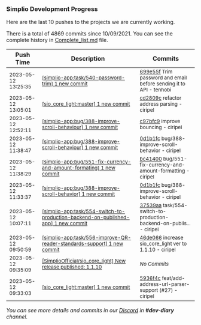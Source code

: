 
### Simplio Development Progress

Here are the last 10 pushes to the projects we are currently working.

There is a total of 4869 commits since 10/09/2021. You can see the complete history in
 [Complete_list.md](Complete_list.md) file.

| Push Time | Description | Commits |
| --- | --- | --- |
| <sub>2023-05-12 13:25:35</sub> | <sub>[[simplio-app:task/540\-password\-trim] 1 new commit](https://github.com/SimplioOfficial/simplio-app/commit/699e55f62b4ca512cb0c6046796a821e994bd970)</sub> | <sub>[699e55f](https://github.com/SimplioOfficial/simplio-app/commit/699e55f62b4ca512cb0c6046796a821e994bd970) Trim password and email before sending it to API - tenhobi</sub> |
| <sub>2023-05-12 13:05:01</sub> | <sub>[[sio_core_light:master] 1 new commit](https://github.com/SimplioOfficial/sio_core_light/commit/cd2809c009a7ee0dd1689c1b7230b8bf4438d2f8)</sub> | <sub>[cd2809c](https://github.com/SimplioOfficial/sio_core_light/commit/cd2809c009a7ee0dd1689c1b7230b8bf4438d2f8) refactor address parsing - ciripel</sub> |
| <sub>2023-05-12 12:52:11</sub> | <sub>[[simplio-app:bug/388\-improve\-scroll\-behaviour] 1 new commit](https://github.com/SimplioOfficial/simplio-app/commit/c97bfc9e7fd774253daa3746dd8c7efbc597aaed)</sub> | <sub>[c97bfc9](https://github.com/SimplioOfficial/simplio-app/commit/c97bfc9e7fd774253daa3746dd8c7efbc597aaed) improve bouncing - ciripel</sub> |
| <sub>2023-05-12 11:38:47</sub> | <sub>[[simplio-app:bug/388\-improve\-scroll\-behaviour] 1 new commit](https://github.com/SimplioOfficial/simplio-app/commit/0d1b1fc0d0f7d959ee1a9350604107a99bdbee3a)</sub> | <sub>[0d1b1fc](https://github.com/SimplioOfficial/simplio-app/commit/0d1b1fc0d0f7d959ee1a9350604107a99bdbee3a) bug/388-improve-scroll-behavior - ciripel</sub> |
| <sub>2023-05-12 11:38:29</sub> | <sub>[[simplio-app:bug/551\-fix\-currency\-and\-amount\-formating] 1 new commit](https://github.com/SimplioOfficial/simplio-app/commit/bc41400a789a5ae66b3b6cffc95df4e3539ea696)</sub> | <sub>[bc41400](https://github.com/SimplioOfficial/simplio-app/commit/bc41400a789a5ae66b3b6cffc95df4e3539ea696) bug/551-fix-currency-and-amount-formatting - ciripel</sub> |
| <sub>2023-05-12 11:33:37</sub> | <sub>[[simplio-app:bug/388\-improve\-scroll\-behavior] 1 new commit](https://github.com/SimplioOfficial/simplio-app/commit/0d1b1fc0d0f7d959ee1a9350604107a99bdbee3a)</sub> | <sub>[0d1b1fc](https://github.com/SimplioOfficial/simplio-app/commit/0d1b1fc0d0f7d959ee1a9350604107a99bdbee3a) bug/388-improve-scroll-behavior - ciripel</sub> |
| <sub>2023-05-12 10:07:11</sub> | <sub>[[simplio-app:task/554\-switch\-to\-production\-backend\-on\-published\-app] 1 new commit](https://github.com/SimplioOfficial/simplio-app/commit/37539aab6edb79a960051d2ed0f1045c7a01717e)</sub> | <sub>[37539aa](https://github.com/SimplioOfficial/simplio-app/commit/37539aab6edb79a960051d2ed0f1045c7a01717e) task/554-switch-to-production-backend-on-publis... - ciripel</sub> |
| <sub>2023-05-12 09:50:59</sub> | <sub>[[simplio-app:task/556\-improve\-QR\-reader\-standards\-support] 1 new commit](https://github.com/SimplioOfficial/simplio-app/commit/46de066483a0e842f104e36b4f52a0d94ef9ea8a)</sub> | <sub>[46de066](https://github.com/SimplioOfficial/simplio-app/commit/46de066483a0e842f104e36b4f52a0d94ef9ea8a) increase sio_core_light ver to 1.1.10 - ciripel</sub> |
| <sub>2023-05-12 09:35:09</sub> | <sub>[[SimplioOfficial/sio_core_light] New release published: 1\.1\.10](https://github.com/SimplioOfficial/sio_core_light/releases/tag/1.1.10)</sub> | <sub>_No Commits_</sub> |
| <sub>2023-05-12 09:33:03</sub> | <sub>[[sio_core_light:master] 1 new commit](https://github.com/SimplioOfficial/sio_core_light/commit/5936f4c539298d43c92547a6ac9f3660fe6f6403)</sub> | <sub>[5936f4c](https://github.com/SimplioOfficial/sio_core_light/commit/5936f4c539298d43c92547a6ac9f3660fe6f6403) feat/add-address-url-parser-support (#27) - ciripel</sub> |

_You can see more details and commits in our [Discord](https://discord.gg/aKhjuwZmdP) in **#dev-diary** channel._
